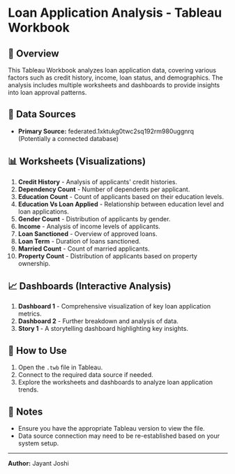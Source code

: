 # Loan Application Analysis - Tableau Workbook

## 📌 Overview
This Tableau Workbook analyzes loan application data, covering various factors such as credit history, income, loan status, and demographics. The analysis includes multiple worksheets and dashboards to provide insights into loan approval patterns.

## 📂 Data Sources
- **Primary Source:** federated.1xktukg0twc2sq192rm980uggnrq (Potentially a connected database)

## 📊 Worksheets (Visualizations)
1. **Credit History** - Analysis of applicants' credit histories.
2. **Dependency Count** - Number of dependents per applicant.
3. **Education Count** - Count of applicants based on their education levels.
4. **Education Vs Loan Applied** - Relationship between education level and loan applications.
5. **Gender Count** - Distribution of applicants by gender.
6. **Income** - Analysis of income levels of applicants.
7. **Loan Sanctioned** - Overview of approved loans.
8. **Loan Term** - Duration of loans sanctioned.
9. **Married Count** - Count of married applicants.
10. **Property Count** - Distribution of applicants based on property ownership.

## 📈 Dashboards (Interactive Analysis)
1. **Dashboard 1** - Comprehensive visualization of key loan application metrics.
2. **Dashboard 2** - Further breakdown and analysis of data.
3. **Story 1** - A storytelling dashboard highlighting key insights.

## 🚀 How to Use
1. Open the `.twb` file in Tableau.
2. Connect to the required data source if needed.
3. Explore the worksheets and dashboards to analyze loan application trends.

## 📝 Notes
- Ensure you have the appropriate Tableau version to view the file.
- Data source connection may need to be re-established based on your system setup.

---
**Author:** Jayant Joshi
